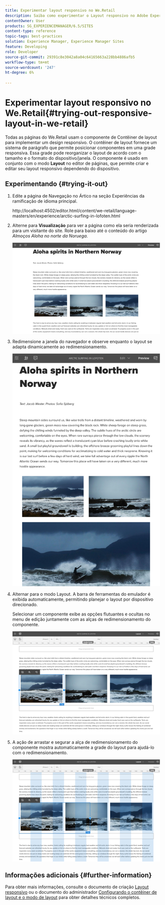 ```yaml
---
title: Experimentar layout responsivo no We.Retail
description: Saiba como experimentar o Layout responsivo no Adobe Experience Manager usando o We.Retail.
contentOwner: User
products: SG_EXPERIENCEMANAGER/6.5/SITES
content-type: reference
topic-tags: best-practices
solution: Experience Manager, Experience Manager Sites
feature: Developing
role: Developer
source-git-commit: 29391c8e3042a8a04c64165663a228bb4886afb5
workflow-type: tm+mt
source-wordcount: '247'
ht-degree: 6%

---
```


# Experimentar layout responsivo no We.Retail{#trying-out-responsive-layout-in-we-retail}

Todas as páginas do We.Retail usam o componente de Contêiner de layout para implementar um design responsivo. O contêiner de layout fornece um sistema de parágrafo que permite posicionar componentes em uma grade responsiva. Essa grade pode reorganizar o layout de acordo com o tamanho e o formato do dispositivo/janela. O componente é usado em conjunto com o modo **Layout** no editor de páginas, que permite criar e editar seu layout responsivo dependendo do dispositivo.

## Experimentando {#trying-it-out}

1. Edite a página de Navegação no Ártico na seção Experiências da ramificação de idioma principal.

   http://localhost:4502/editor.html/content/we-retail/language-masters/en/experience/arctic-surfing-in-lofoten.html

1. Alterne para **Visualização** para ver a página como ela seria renderizada para um visitante do site. Role para baixo até o conteúdo do artigo *Almoços Aloha no norte da Noruega*.

   ![chlimage_1-178](assets/chlimage_1-178.png)

1. Redimensione a janela do navegador e observe enquanto o layout se adapta dinamicamente ao redimensionamento.

   ![chlimage_1-179](assets/chlimage_1-179.png)

1. Alternar para o modo Layout. A barra de ferramentas do emulador é exibida automaticamente, permitindo planejar o layout por dispositivo direcionado.

   Selecionar um componente exibe as opções flutuantes e ocultas no menu de edição juntamente com as alças de redimensionamento do componente.

   ![chlimage_1-180](assets/chlimage_1-180.png)

1. A ação de arrastar e segurar a alça de redimensionamento do componente mostra automaticamente a grade do layout para ajudá-lo com o redimensionamento.

   ![chlimage_1-181](assets/chlimage_1-181.png)

## Informações adicionais {#further-information}

Para obter mais informações, consulte o documento de criação [Layout responsivo](/help/sites-authoring/responsive-layout.md) ou o documento do administrador [Configurando o contêiner de layout e o modo de layout](/help/sites-administering/configuring-responsive-layout.md) para obter detalhes técnicos completos.
